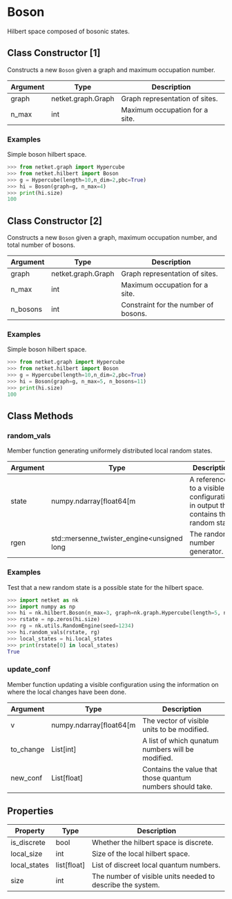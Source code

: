 # Boson
Hilbert space composed of bosonic states.

## Class Constructor [1]
Constructs a new ``Boson`` given a graph and maximum occupation number.

|Argument|       Type       |         Description          |
|--------|------------------|------------------------------|
|graph   |netket.graph.Graph|Graph representation of sites.|
|n_max   |int               |Maximum occupation for a site.|

### Examples
Simple boson hilbert space.

```python
>>> from netket.graph import Hypercube
>>> from netket.hilbert import Boson
>>> g = Hypercube(length=10,n_dim=2,pbc=True)
>>> hi = Boson(graph=g, n_max=4)
>>> print(hi.size)
100

```


## Class Constructor [2]
Constructs a new ``Boson`` given a graph,  maximum occupation number,
and total number of bosons.

|Argument|       Type       |            Description             |
|--------|------------------|------------------------------------|
|graph   |netket.graph.Graph|Graph representation of sites.      |
|n_max   |int               |Maximum occupation for a site.      |
|n_bosons|int               |Constraint for the number of bosons.|

### Examples
Simple boson hilbert space.

```python
>>> from netket.graph import Hypercube
>>> from netket.hilbert import Boson
>>> g = Hypercube(length=10,n_dim=2,pbc=True)
>>> hi = Boson(graph=g, n_max=5, n_bosons=11)
>>> print(hi.size)
100

```



## Class Methods 
### random_vals
Member function generating uniformely distributed local random states.

|Argument|                   Type                   |                                   Description                                   |
|--------|------------------------------------------|---------------------------------------------------------------------------------|
|state   |numpy.ndarray[float64[m                   |A reference to a visible configuration, in output this contains the random state.|
|rgen    |std::mersenne_twister_engine<unsigned long|The random number generator.                                                     |

### Examples
Test that a new random state is a possible state for the hilbert
space.

```python
>>> import netket as nk
>>> import numpy as np
>>> hi = nk.hilbert.Boson(n_max=3, graph=nk.graph.Hypercube(length=5, n_dim=1))
>>> rstate = np.zeros(hi.size)
>>> rg = nk.utils.RandomEngine(seed=1234)
>>> hi.random_vals(rstate, rg)
>>> local_states = hi.local_states
>>> print(rstate[0] in local_states)
True

```



### update_conf
Member function updating a visible configuration using the information on
where the local changes have been done.

|Argument |         Type          |                       Description                        |
|---------|-----------------------|----------------------------------------------------------|
|v        |numpy.ndarray[float64[m|The vector of visible units to be modified.               |
|to_change|List[int]              |A list of which qunatum numbers will be modified.         |
|new_conf |List[float]            |Contains the value that those quantum numbers should take.|

## Properties
|  Property  |   Type    |                        Description                        |
|------------|-----------|-----------------------------------------------------------|
|is_discrete |bool       | Whether the hilbert space is discrete.                    |
|local_size  |int        | Size of the local hilbert space.                          |
|local_states|list[float]| List of discreet local quantum numbers.                   |
|size        |int        | The number of visible units needed to describe the system.|
